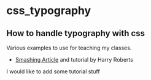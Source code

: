 # css_typography
## How to handle typography with css
Various examples to use for teaching my classes.
- [Smashing Article](../smashing_article/README.me) and tutorial by Harry Roberts 

I would like to add some tutorial stuff
